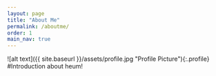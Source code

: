 ```yaml
---
layout: page
title: "About Me"
permalink: /aboutme/
order: 1
main_nav: true
---
```


![alt text]({{ site.baseurl }}/assets/profile.jpg "Profile Picture"){:.profile}
#Introduction
about heum!

